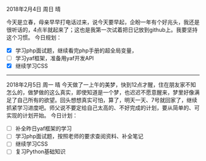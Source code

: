 2018年2月4日 周日 晴

今天是立春，母亲早早打电话过来，说今天要早起，企盼一年有个好兆头，我还是很听话的，4点半就起来了；这也是我第一次试着把日记放到github上。我要坚持这个习惯。
今日规划：
- [x] 学习php面试题，继续看完php手册的超全局变量，
- [ ] 学习yaf框架，准备用yaf开发API
- [x] 继续学习CSS

---
2018年2月5日 周一 晴
今天做了一上午的美梦，快到12点才醒，住在朋友家不知怎么的，做梦做的这么真实，即使知道是一个梦，也迟迟不愿意醒来，梦里好像满足了自己所有的欲望。回头想想真实可怕，算了，明天一天、7号就回家了，继续抓紧学习进度吧。师父说不要定给自己太高的、不好完成的计划，要从简单的、可实现的计划开始。
今日计划：
- [ ] 补全昨日yaf框架的学习
- [ ] 学习php面试题，按照老师的要求查阅资料、补全笔记
- [ ] 继续学习CSS
- [ ] 复习Python基础知识
